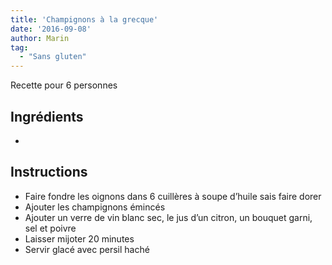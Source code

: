 ```yaml
---
title: 'Champignons à la grecque'
date: '2016-09-08'
author: Marin
tag: 
  - "Sans gluten"
---
```

Recette pour 6 personnes

## Ingrédients
- 

## Instructions
- Faire fondre les oignons dans 6 cuillères à soupe d’huile sais faire dorer
- Ajouter les champignons émincés
- Ajouter un verre de vin blanc sec, le jus d’un citron, un bouquet garni, sel et poivre
- Laisser mijoter 20 minutes
- Servir glacé avec persil haché

